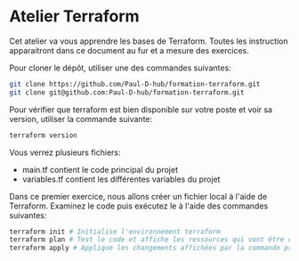 # Atelier Terraform

Cet atelier va vous apprendre les bases de Terraform.
Toutes les instruction apparaitront dans ce document au fur et a mesure des exercices.

Pour cloner le dépôt, utiliser une des commandes suivantes:
```bash
git clone https://github.com/Paul-D-hub/formation-terraform.git
git clone git@github.com:Paul-D-hub/formation-terraform.git
```
Pour vérifier que terraform est bien disponible sur votre poste et voir sa version, utiliser la commande suivante:
```bash
terraform version
```

Vous verrez plusieurs fichiers:
- main.tf contient le code principal du projet
- variables.tf contient les différentes variables du projet

Dans ce premier exercice, nous allons créer un fichier local à l'aide de Terraform. Examinez le code puis exécutez le à l'aide des commandes suivantes:
```bash
terraform init # Initialise l'environnement terraform
terraform plan # Test le code et affiche les ressources qui vont être créés, modifiées ou supprimées
terraform apply # Applique les changements affichées par la commande précédente
```